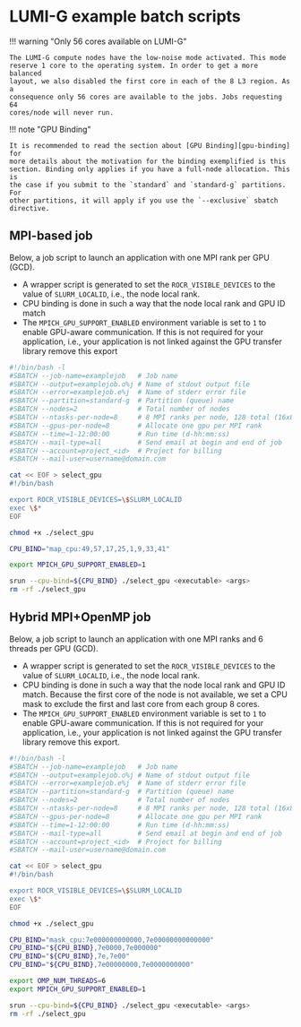 # LUMI-G example batch scripts

[gpu-binding]: ../../runjobs/scheduled-jobs/distribution-binding.md#gpu-binding

!!! warning "Only 56 cores available on LUMI-G"

    The LUMI-G compute nodes have the low-noise mode activated. This mode
    reserve 1 core to the operating system. In order to get a more balanced 
    layout, we also disabled the first core in each of the 8 L3 region. As a
    consequence only 56 cores are available to the jobs. Jobs requesting 64 
    cores/node will never run.

!!! note "GPU Binding"

    It is recommended to read the section about [GPU Binding][gpu-binding] for
    more details about the motivation for the binding exemplified is this
    section. Binding only applies if you have a full-node allocation. This is
    the case if you submit to the `standard` and `standard-g` partitions. For
    other partitions, it will apply if you use the `--exclusive` sbatch 
    directive.

## MPI-based job

Below, a job script to launch an application with one MPI rank per GPU (GCD). 

- A wrapper script is generated to set the `ROCR_VISIBLE_DEVICES` to the value
  of `SLURM_LOCALID`, i.e., the node local rank.
- CPU binding is done in such a way that the node local rank and GPU ID match
- The `MPICH_GPU_SUPPORT_ENABLED` environment variable is set to `1` to
  enable GPU-aware communication. If this is not required for your application, 
  i.e., your application is not linked against the GPU transfer library remove
  this export

```bash
#!/bin/bash -l
#SBATCH --job-name=examplejob   # Job name
#SBATCH --output=examplejob.o%j # Name of stdout output file
#SBATCH --error=examplejob.e%j  # Name of stderr error file
#SBATCH --partition=standard-g  # Partition (queue) name
#SBATCH --nodes=2               # Total number of nodes 
#SBATCH --ntasks-per-node=8     # 8 MPI ranks per node, 128 total (16x8)
#SBATCH --gpus-per-node=8       # Allocate one gpu per MPI rank
#SBATCH --time=1-12:00:00       # Run time (d-hh:mm:ss)
#SBATCH --mail-type=all         # Send email at begin and end of job
#SBATCH --account=project_<id>  # Project for billing
#SBATCH --mail-user=username@domain.com

cat << EOF > select_gpu
#!/bin/bash

export ROCR_VISIBLE_DEVICES=\$SLURM_LOCALID
exec \$*
EOF

chmod +x ./select_gpu

CPU_BIND="map_cpu:49,57,17,25,1,9,33,41"

export MPICH_GPU_SUPPORT_ENABLED=1

srun --cpu-bind=${CPU_BIND} ./select_gpu <executable> <args>
rm -rf ./select_gpu
```

## Hybrid MPI+OpenMP job

Below, a job script to launch an application with one MPI ranks and 6 threads
per GPU (GCD).

- A wrapper script is generated to set the `ROCR_VISIBLE_DEVICES` to the value
  of `SLURM_LOCALID`, i.e., the node local rank.
- CPU binding is done in such a way that the node local rank and GPU ID match.
  Because the first core of the node is not available, we set a CPU mask to
  exclude the first and last core from each group 8 cores.
- The `MPICH_GPU_SUPPORT_ENABLED` environment variable is set to `1` to
  enable GPU-aware communication. If this is not required for your application, 
  i.e., your application is not linked against the GPU transfer library remove
  this export.

```bash
#!/bin/bash -l
#SBATCH --job-name=examplejob   # Job name
#SBATCH --output=examplejob.o%j # Name of stdout output file
#SBATCH --error=examplejob.e%j  # Name of stderr error file
#SBATCH --partition=standard-g  # Partition (queue) name
#SBATCH --nodes=2               # Total number of nodes 
#SBATCH --ntasks-per-node=8     # 8 MPI ranks per node, 128 total (16x8)
#SBATCH --gpus-per-node=8       # Allocate one gpu per MPI rank
#SBATCH --time=1-12:00:00       # Run time (d-hh:mm:ss)
#SBATCH --mail-type=all         # Send email at begin and end of job
#SBATCH --account=project_<id>  # Project for billing
#SBATCH --mail-user=username@domain.com

cat << EOF > select_gpu
#!/bin/bash

export ROCR_VISIBLE_DEVICES=\$SLURM_LOCALID
exec \$*
EOF

chmod +x ./select_gpu

CPU_BIND="mask_cpu:7e000000000000,7e00000000000000"
CPU_BIND="${CPU_BIND},7e0000,7e000000"
CPU_BIND="${CPU_BIND},7e,7e00"
CPU_BIND="${CPU_BIND},7e00000000,7e0000000000"

export OMP_NUM_THREADS=6
export MPICH_GPU_SUPPORT_ENABLED=1

srun --cpu-bind=${CPU_BIND} ./select_gpu <executable> <args>
rm -rf ./select_gpu
```
